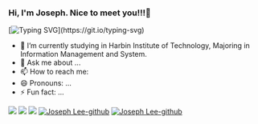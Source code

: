 ### Hi, I'm Joseph. Nice to meet you!!!👋
[![Typing SVG](https://readme-typing-svg.demolab.com/?lines=Hello+,+world+!!!;Welcome+to+my+zone+!)](https://git.io/typing-svg)
- 🔭 I’m currently studying in Harbin Institute of Technology, Majoring in Information Management and System.
- 💬 Ask me about ...
- 📫 How to reach me: 
- 😄 Pronouns: ...
- ⚡ Fun fact: ...

<!--
**JosephLee03/JosephLee03** is a ✨ _special_ ✨ repository because its `README.md` (this file) appears on your GitHub profile.

Here are some ideas to get you started:

- 🔭 I’m currently working on ...
- 🌱 I’m currently learning ...
- 👯 I’m looking to collaborate on ...
- 🤔 I’m looking for help with ...
- 💬 Ask me about ...
- 📫 How to reach me: ...
- 😄 Pronouns: ...
- ⚡ Fun fact: ...
-->


<span > <img src="https://img.shields.io/badge/-HTML5-E34F26?style=flat-square&logo=html5&logoColor=white" /> <img src="https://img.shields.io/badge/-CSS3-1572B6?style=flat-square&logo=css3" /> <img src="https://img.shields.io/badge/-JavaScript-oringe?style=flat-square&logo=javascript" /> </span>
[![Joseph Lee-github](https://github-readme-stats.vercel.app/api?username=JosephLee03)](https://github.com/anuraghazra/github-readme-stats)
[![Joseph Lee-github](https://github-profile-trophy.vercel.app/?username=JosephLee03)](https://github.com/ryo-ma/github-profile-trophy)
